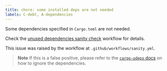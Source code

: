 ```yaml
---
title: chore: some installed deps are not needed
labels: C-debt, A-dependencies
---
```


Some dependencies specified in `Cargo.toml` are not needed.

Check the [unused dependencies sanity check]({{env.WORKFLOW_URL}}) workflow for details.

This issue was raised by the workflow at `.github/workflows/sanity.yml`.

> **Note**
> If this is a false positive, please refer to the [`cargo-udeps` docs][cargo-udeps-docs] on how to ignore the dependencies.

[cargo-udeps-docs]: https://github.com/est31/cargo-udeps#ignoring-some-of-the-dependencies
